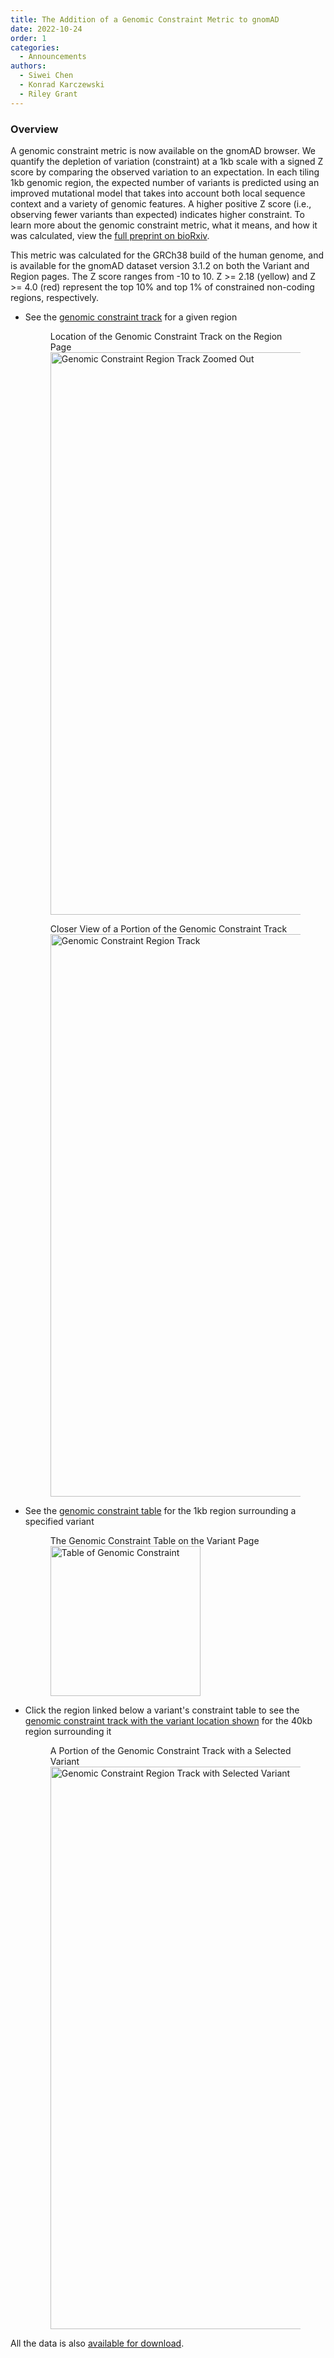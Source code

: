 ```yaml
---
title: The Addition of a Genomic Constraint Metric to gnomAD
date: 2022-10-24
order: 1
categories:
  - Announcements
authors:
  - Siwei Chen
  - Konrad Karczewski
  - Riley Grant
---
```

### Overview

A genomic constraint metric is now available on the gnomAD browser. We quantify the depletion of variation (constraint) at a 1kb scale with a signed Z score by comparing the observed variation to an expectation. In each tiling 1kb genomic region, the expected number of variants is predicted using an improved mutational model that takes into account both local sequence context and a variety of genomic features. A higher positive Z score (i.e., observing fewer variants than expected) indicates higher constraint. To learn more about the genomic constraint metric, what it means, and how it was calculated, view the [full preprint on bioRxiv](https://www.biorxiv.org/content/10.1101/2022.03.20.485034).

This metric was calculated for the GRCh38 build of the human genome, and is available for the gnomAD dataset version 3.1.2 on both the Variant and Region pages. The Z score ranges from -10 to 10. Z >= 2.18 (yellow) and Z >= 4.0 (red) represent the top 10% and top 1% of constrained non-coding regions, respectively.

* See the [genomic constraint track](http://gnomad.broadinstitute.org/region/9-22100000-22130000?dataset=gnomad_r3) for a given region

  <figure>
    <figcaption>Location of the Genomic Constraint Track on the Region Page</figcaption>
    <img alt="Genomic Constraint Region Track Zoomed Out" src="../images/2022/10/gc_region_track_zoomed_out.png" width="900" />
  </figure>

  <figure>
    <figcaption>Closer View of a Portion of the Genomic Constraint Track</figcaption>
    <img alt="Genomic Constraint Region Track" src="../images/2022/10/gc_region_track.png" width="900" />
  </figure>

* See the [genomic constraint table](https://gnomad.broadinstitute.org/variant/9-22116221-T-C?dataset=gnomad_r3) for the 1kb region surrounding a specified variant

  <figure>
    <figcaption>The Genomic Constraint Table on the Variant Page</figcaption>
    <img alt="Table of Genomic Constraint" src="../images/2022/10/gc_variant_table.png" height="240" />
  </figure>

* Click the region linked below a variant's constraint table to see the [genomic constraint track with the variant location shown](https://gnomad.broadinstitute.org/region/9-22096221-22136221?variant=9-22116221-T-C&dataset=gnomad_r3) for the 40kb region surrounding it

  <figure>
    <figcaption>A Portion of the Genomic Constraint Track with a Selected Variant</figcaption>
    <img alt="Genomic Constraint Region Track with Selected Variant" src="../images/2022/10/gc_region_track_with_variant.png" width="900" />
  </figure>

All the data is also [available for download](http://gnomad.broadinstitute.org/downloads#research-genomic-constraint).
